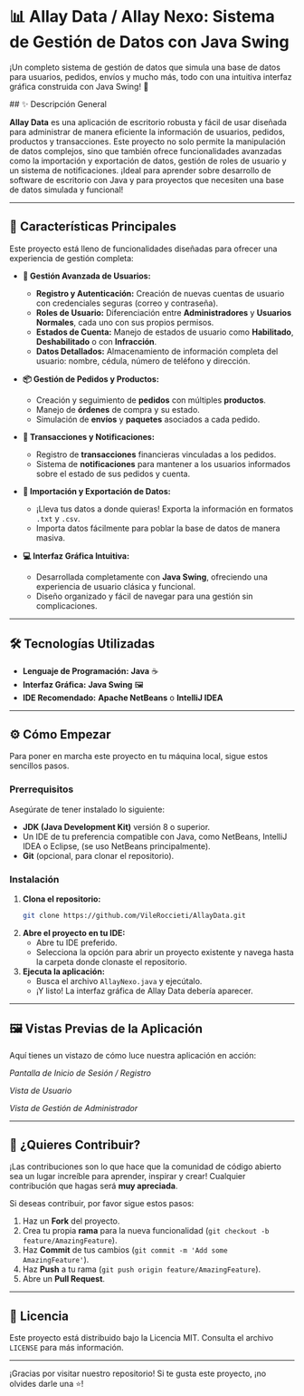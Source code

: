 # 📊 Allay Data / Allay Nexo: Sistema de Gestión de Datos con Java Swing

¡Un completo sistema de gestión de datos que simula una base de datos para usuarios, pedidos, envíos y mucho más, todo con una intuitiva interfaz gráfica construida con Java Swing\! 🚀

  \#\# ✨ Descripción General

**Allay Data** es una aplicación de escritorio robusta y fácil de usar diseñada para administrar de manera eficiente la información de usuarios, pedidos, productos y transacciones. Este proyecto no solo permite la manipulación de datos complejos, sino que también ofrece funcionalidades avanzadas como la importación y exportación de datos, gestión de roles de usuario y un sistema de notificaciones. ¡Ideal para aprender sobre desarrollo de software de escritorio con Java y para proyectos que necesiten una base de datos simulada y funcional\!

-----

## 🚀 Características Principales

Este proyecto está lleno de funcionalidades diseñadas para ofrecer una experiencia de gestión completa:

  * **👥 Gestión Avanzada de Usuarios:**

      * **Registro y Autenticación:** Creación de nuevas cuentas de usuario con credenciales seguras (correo y contraseña).
      * **Roles de Usuario:** Diferenciación entre **Administradores** y **Usuarios Normales**, cada uno con sus propios permisos.
      * **Estados de Cuenta:** Manejo de estados de usuario como **Habilitado**, **Deshabilitado** o con **Infracción**.
      * **Datos Detallados:** Almacenamiento de información completa del usuario: nombre, cédula, número de teléfono y dirección.

  * **📦 Gestión de Pedidos y Productos:**

      * Creación y seguimiento de **pedidos** con múltiples **productos**.
      * Manejo de **órdenes** de compra y su estado.
      * Simulación de **envíos** y **paquetes** asociados a cada pedido.

  * **💸 Transacciones y Notificaciones:**

      * Registro de **transacciones** financieras vinculadas a los pedidos.
      * Sistema de **notificaciones** para mantener a los usuarios informados sobre el estado de sus pedidos y cuenta.

  * **🔄 Importación y Exportación de Datos:**

      * ¡Lleva tus datos a donde quieras\! Exporta la información en formatos `.txt` y `.csv`.
      * Importa datos fácilmente para poblar la base de datos de manera masiva.

  * **💻 Interfaz Gráfica Intuitiva:**

      * Desarrollada completamente con **Java Swing**, ofreciendo una experiencia de usuario clásica y funcional.
      * Diseño organizado y fácil de navegar para una gestión sin complicaciones.

-----

## 🛠️ Tecnologías Utilizadas

  * **Lenguaje de Programación:** **Java** ☕
  * **Interfaz Gráfica:** **Java Swing** 🖼️
  * **IDE Recomendado:** **Apache NetBeans** o **IntelliJ IDEA**

-----

## ⚙️ Cómo Empezar

Para poner en marcha este proyecto en tu máquina local, sigue estos sencillos pasos.

### Prerrequisitos

Asegúrate de tener instalado lo siguiente:

  * **JDK (Java Development Kit)** versión 8 o superior.
  * Un IDE de tu preferencia compatible con Java, como NetBeans, IntelliJ IDEA o Eclipse, (se uso NetBeans principalmente).
  * **Git** (opcional, para clonar el repositorio).

### Instalación

1.  **Clona el repositorio:**
    ```sh
    git clone https://github.com/VileRoccieti/AllayData.git
    ```
2.  **Abre el proyecto en tu IDE:**
      * Abre tu IDE preferido.
      * Selecciona la opción para abrir un proyecto existente y navega hasta la carpeta donde clonaste el repositorio.
3.  **Ejecuta la aplicación:**
      * Busca el archivo `AllayNexo.java` y ejecútalo.
      * ¡Y listo\! La interfaz gráfica de Allay Data debería aparecer.

-----

## 🖼️ Vistas Previas de la Aplicación

Aquí tienes un vistazo de cómo luce nuestra aplicación en acción:

*Pantalla de Inicio de Sesión / Registro*

*Vista de Usuario*

*Vista de Gestión de Administrador*

-----

## 🤝 ¿Quieres Contribuir?

¡Las contribuciones son lo que hace que la comunidad de código abierto sea un lugar increíble para aprender, inspirar y crear\! Cualquier contribución que hagas será **muy apreciada**.

Si deseas contribuir, por favor sigue estos pasos:

1.  Haz un **Fork** del proyecto.
2.  Crea tu propia **rama** para la nueva funcionalidad (`git checkout -b feature/AmazingFeature`).
3.  Haz **Commit** de tus cambios (`git commit -m 'Add some AmazingFeature'`).
4.  Haz **Push** a tu rama (`git push origin feature/AmazingFeature`).
5.  Abre un **Pull Request**.

-----

## 📜 Licencia

Este proyecto está distribuido bajo la Licencia MIT. Consulta el archivo `LICENSE` para más información.

-----

¡Gracias por visitar nuestro repositorio\! Si te gusta este proyecto, ¡no olvides darle una ⭐\!
